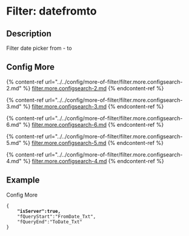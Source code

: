 # Filter: datefromto

## Description

Filter date picker from - to

## Config More

{% content-ref url="../../config/more-of-filter/filter.more.configsearch-2.md" %}
[filter.more.configsearch-2.md](../../config/more-of-filter/filter.more.configsearch-2.md)
{% endcontent-ref %}

{% content-ref url="../../config/more-of-filter/filter.more.configsearch-3.md" %}
[filter.more.configsearch-3.md](../../config/more-of-filter/filter.more.configsearch-3.md)
{% endcontent-ref %}

{% content-ref url="../../config/more-of-filter/filter.more.configsearch-6.md" %}
[filter.more.configsearch-6.md](../../config/more-of-filter/filter.more.configsearch-6.md)
{% endcontent-ref %}

{% content-ref url="../../config/more-of-filter/filter.more.configsearch-5.md" %}
[filter.more.configsearch-5.md](../../config/more-of-filter/filter.more.configsearch-5.md)
{% endcontent-ref %}

{% content-ref url="../../config/more-of-filter/filter.more.configsearch-4.md" %}
[filter.more.configsearch-4.md](../../config/more-of-filter/filter.more.configsearch-4.md)
{% endcontent-ref %}

## Example

Config More

<pre class="language-json"><code class="lang-json">{
<strong>    "isServer":true,
</strong>    "fQueryStart":"FromDate_Txt",
    "fQueryEnd":"ToDate_Txt"
}</code></pre>

